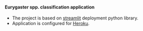 
#### Eurygaster spp. classification application

* The project is based on [streamlit](https://share.streamlit.io/daniellewisdl/streamlit-cheat-sheet/app.py) deployment python library.
* Application is configured for [Heroku](https://www.heroku.com/).
